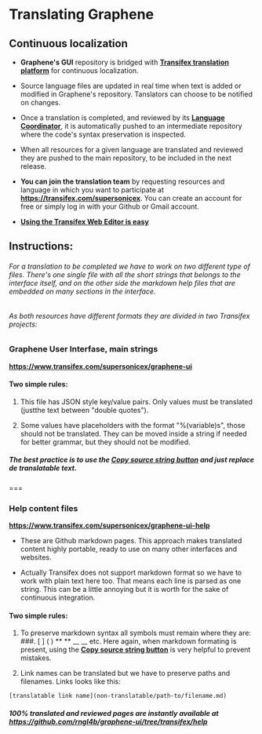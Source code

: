 Translating Graphene 
====================

## Continuous localization

* **Graphene's GUI** repository is bridged with [**Transifex translation platform**](https://www.transifex.com/supersonicex) for continuous localization.

* Source language files are updated in real time when text is added or modified in Graphene's repository. 
Tanslators can choose to be notified on changes.

* Once a translation is completed, and reviewed by its [**Language Coordinator**](http://docs.transifex.com/introduction/#user-roles-in-transifex), 
it is automatically pushed to an intermediate repository where the code's syntax preservation is inspected.

* When all resources for a given language are translated and reviewed they are pushed to the main repository, to be included in the next release.

* **You can join the translation team** by requesting resources and language in which you want to participate at **https://transifex.com/supersonicex**.
You can create an account for free or simply log in with your Github or Gmail account.

* [**Using the Transifex Web Editor is easy**](http://docs.transifex.com/tutorials/txeditor/) 


## Instructions:

###### For a translation to be completed we have to work on two different type of files. There's one single file with all the short strings that belongs to the interface itself, and on the other side the markdown help files that are embedded on many sections in the interface.
###### As both resources have different formats they are divided in two Transifex projects:

### Graphene User Interfase, main strings

**https://www.transifex.com/supersonicex/graphene-ui**

#### **Two simple rules:**

1. This file has JSON style key/value pairs. Only values must be translated (justthe text between "double quotes"). 

2. Some values have placeholders with the format "%(variable)s", those should not be translated. They can be moved inside a string if needed for better grammar, but they should not be modified.

##### The best practice is to use the [**Copy source string button**](http://docs.transifex.com/tutorials/txeditor/#4-translation-time) and just replace de translatable text.
===

### Help content files

**https://www.transifex.com/supersonicex/graphene-ui-help**

* These are Github markdown pages. This approach makes translated content highly portable, ready to use on many other  interfaces and websites.

* Actually Transifex does not support markdown format so we have to work with plain text here too. That means each line is parsed as one string. This can be a little annoying but it is worth for the sake of continuous integration.

#### **Two simple rules:**

1. To preserve markdown syntax all symbols must remain where they are: ###. [ ]  ( ) ** ** __ __ etc.
Here again, when markdown formating is present, using the [**Copy source string button**](http://docs.transifex.com/tutorials/txeditor/#4-translation-time) is very helpful to prevent mistakes.

2. Link names can be translated but we have to preserve paths and filenames. Links looks like this:
 ```
 [translatable link name](non-translatable/path-to/filename.md)
 ```
##### 100% translated and reviewed pages are instantly available at https://github.com/rngl4b/graphene-ui/tree/transifex/help
